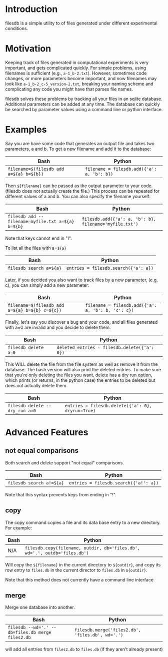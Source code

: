 # Introduction

filesdb is a simple utility to of files generated under different experimental
conditions.

# Motivation

Keeping track of files generated in computational experiments is very important,
and gets complicated quickly. For simple problems, using filenames is sufficient
(e.g., `a-1_b-2.txt`). However, sometimes code changes, or more parameters
become important, and now filenames may look like
`a-1_b-2_c-5_version-2.txt`, breaking your naming scheme and
complicating any code you might have that parses file names.

filesdb solves these problems by tracking all your files in an sqlite database.
Additional parameters can be added at any time. The database can quickly be
searched by parameter values using a command line or python interface.

# Examples

Say you are have some code that generates an output file and takes two
parameters, a and b. To get a new filename and add it to the database:

| Bash | Python |
| - | - |
| `filename=$(filesdb add a=${a} b=${b})` | `filename = filesdb.add({'a': a, 'b': b})` |

Then `${filename}` can be passed as the output parameter to your code. (filesdb
does not actually create the file.) This process can be repeated for different
values of a and b. You can also specify the filename yourself:

| Bash | Python |
| - | - |
| `filesdb add --filename=myfile.txt a=${a} b=${b}` | `filesdb.add({'a': a, 'b': b}, filename='myfile.txt')` |

Note that keys cannot end in "!".

To list all the files with a=`${a}`

| Bash | Python |
| - | - |
| `filesdb search a=${a}` | `entries = filesdb.search({'a': a})` |

Later, if you decided you also want to track files by a new parameter, (e.g,
c), you can simply add a new parameter:

| Bash | Python |
| - | - |
| `filename=$(filesdb add a=${a} b=${b} c=${c})` | `filename = filesdb.add({'a': a, 'b': b, 'c': c})` |

Finally, let's say you discover a bug and your code, and all files generated
with a=0 are invalid and you decide to delete them.

| Bash | Python |
| - | - |
| `filesdb delete a=0` | `deleted_entries = filesdb.delete({'a': 0})` |

This WILL delete the file from the file system as well as remove it from the
database. The bash version will also print the deleted entries. To make sure
that you're only deleting the files you want, delete has a dry run option, which
prints (or returns, in the python case) the entries to be deleted but does not
actually delete them.

| Bash | Python |
| - | - |
| `filesdb delete --dry_run a=0` | `entries = filesdb.delete({'a': 0}, dryrun=True)` |

# Advanced Features

## not equal comparisons

Both search and delete support "not equal" comparisons.

| Bash | Python |
| - | - |
| `filesdb search a!=${a}` | `entries = filesdb.search({'a!': a})` |

Note that this syntax prevents keys from ending in "!".

## copy

The copy command copies a file and its data base entry to a new directory. For
example:

| Bash | Python |
| - | - |
| N/A | `filesdb.copy(filename, outdir, db='files.db', wd='.', outdb='files.db')` |

Will copy the `${filename}` in the current directory to `${outdir}`,
and copy its row entry to `files.db` in the current director to
`files.db` in `${outdir}`.

Note that this method does not currently have a command line interface

## merge

Merge one database into another.

| Bash | Python |
| - | - |
| `filesdb --wd='.' --db=files.db merge files2.db` | `filesdb.merge('files2.db', 'files.db', wd='.')` |

will add all entries from `files2.db` to `files.db` (if they aren\'t already
present)
